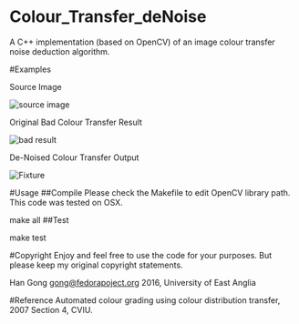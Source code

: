 # Colour_Transfer_deNoise
A C++ implementation (based on OpenCV) of an image colour transfer noise deduction algorithm.

#Examples

Source Image

![source image](https://github.com/hangong/Colour_Transfer_deNoise/blob/master/org.jpg?raw=true)

Original Bad Colour Transfer Result

![bad result](https://github.com/hangong/Colour_Transfer_deNoise/blob/master/rendered.jpg?raw=true)

De-Noised Colour Transfer Output

![Fixture](https://github.com/hangong/Colour_Transfer_deNoise/blob/master/fixed.jpg?raw=true)

#Usage
##Compile
Please check the Makefile to edit OpenCV library path. This code was tested on OSX.

make all
##Test

make test

#Copyright
Enjoy and feel free to use the code for your purposes. But please keep my original copyright statements.

Han Gong <gong@fedorapoject.org> 2016, University of East Anglia

#Reference
 Automated colour grading using colour distribution transfer, 2007
 Section 4, CVIU.

